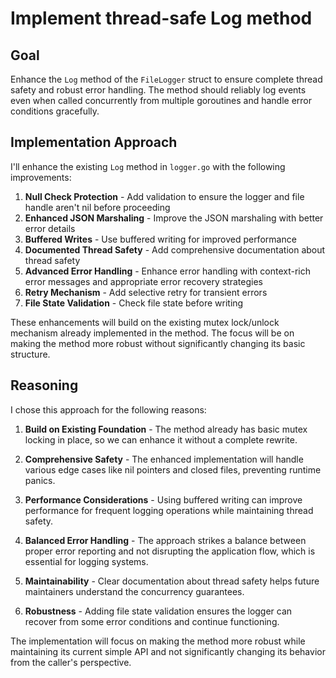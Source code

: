 # Implement thread-safe Log method

## Goal
Enhance the `Log` method of the `FileLogger` struct to ensure complete thread safety and robust error handling. The method should reliably log events even when called concurrently from multiple goroutines and handle error conditions gracefully.

## Implementation Approach
I'll enhance the existing `Log` method in `logger.go` with the following improvements:

1. **Null Check Protection** - Add validation to ensure the logger and file handle aren't nil before proceeding
2. **Enhanced JSON Marshaling** - Improve the JSON marshaling with better error details
3. **Buffered Writes** - Use buffered writing for improved performance
4. **Documented Thread Safety** - Add comprehensive documentation about thread safety
5. **Advanced Error Handling** - Enhance error handling with context-rich error messages and appropriate error recovery strategies
6. **Retry Mechanism** - Add selective retry for transient errors
7. **File State Validation** - Check file state before writing

These enhancements will build on the existing mutex lock/unlock mechanism already implemented in the method. The focus will be on making the method more robust without significantly changing its basic structure.

## Reasoning
I chose this approach for the following reasons:

1. **Build on Existing Foundation** - The method already has basic mutex locking in place, so we can enhance it without a complete rewrite.

2. **Comprehensive Safety** - The enhanced implementation will handle various edge cases like nil pointers and closed files, preventing runtime panics.

3. **Performance Considerations** - Using buffered writing can improve performance for frequent logging operations while maintaining thread safety.

4. **Balanced Error Handling** - The approach strikes a balance between proper error reporting and not disrupting the application flow, which is essential for logging systems.

5. **Maintainability** - Clear documentation about thread safety helps future maintainers understand the concurrency guarantees.

6. **Robustness** - Adding file state validation ensures the logger can recover from some error conditions and continue functioning.

The implementation will focus on making the method more robust while maintaining its current simple API and not significantly changing its behavior from the caller's perspective.